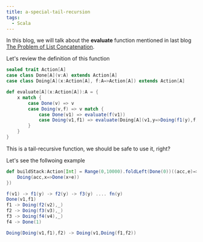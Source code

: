 ```yaml
---
title: a-special-tail-recursion
tags:
  - Scala
---
```


In this blog, we will talk about the **evaluate** function mentioned in last blog [The Problem of List Concatenation](https://blog.shangjiaming.com/the-problem-of-list-concatenation/). 

Let's review the definition of this function

```scala
sealed trait Action[A]
case class Done[A](v:A) extends Action[A]
case class Doing[A](x:Action[A], f:A=>Action[A]) extends Action[A]

def evaluate[A](x:Action[A]):A = {
    x match {
        case Done(v) => v
        case Doing(v,f) => v match {
            case Done(v1) => evaluate(f(v1))
            case Doing(v1,f1) => evaluate(Doing[A](v1,y=>Doing(f1(y),f)))
        }
    }
}
```

This is a tail-recursive function, we should be safe to use it, right?

Let's see the follwoing example

```scala
def buildStack:Action[Int] = Range(0,10000).foldLeft(Done(0))((acc,e)=>{
    Doing(acc,x=>Done(x+e))
})

```



```scala
f(v1) -> f1(y) -> f2(y) -> f3(y) .... fn(y)
Done(v1,f1)
f1 -> Doing(f2(v2),_)
f2 -> Doing(f3(v3),_)
f3 -> Doing(f4(v4),_)
f4 -> Done(1)

Doing(Doing(v1,f1),f2) -> Doing(v1,Doing(f1,f2))

```

